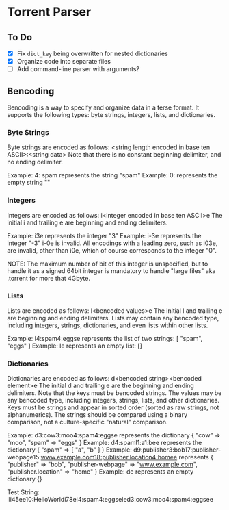 # Torrent Parser

## To Do

- [x] Fix `dict_key` being overwritten for nested dictionaries
- [x] Organize code into separate files
- [ ] Add command-line parser with arguments?

## Bencoding
Bencoding is a way to specify and organize data in a terse format. It supports the following types: byte strings, integers, lists, and dictionaries.

### Byte Strings
Byte strings are encoded as follows: &lt;string length encoded in base ten ASCII&gt;:&lt;string data&gt;
Note that there is no constant beginning delimiter, and no ending delimiter.

Example: 4: spam represents the string "spam"
Example: 0: represents the empty string ""

### Integers
Integers are encoded as follows: i&lt;integer encoded in base ten ASCII&gt;e
The initial i and trailing e are beginning and ending delimiters.

Example: i3e represents the integer "3"
Example: i-3e represents the integer "-3"
i-0e is invalid. All encodings with a leading zero, such as i03e, are invalid, other than i0e, which of course corresponds to the integer "0".

NOTE: The maximum number of bit of this integer is unspecified, but to handle it as a signed 64bit integer is mandatory to handle "large files" aka .torrent for more that 4Gbyte.

### Lists
Lists are encoded as follows: l&lt;bencoded values&gt;e
The initial l and trailing e are beginning and ending delimiters. Lists may contain any bencoded type, including integers, strings, dictionaries, and even lists within other lists.

Example: l4:spam4:eggse represents the list of two strings: [ "spam", "eggs" ]
Example: le represents an empty list: []

### Dictionaries
Dictionaries are encoded as follows: d&lt;bencoded string&gt;&lt;bencoded element&gt;e
The initial d and trailing e are the beginning and ending delimiters. Note that the keys must be bencoded strings. The values may be any bencoded type, including integers, strings, lists, and other dictionaries. Keys must be strings and appear in sorted order (sorted as raw strings, not alphanumerics). The strings should be compared using a binary comparison, not a culture-specific "natural" comparison.

Example: d3:cow3:moo4:spam4:eggse represents the dictionary { "cow" =&gt; "moo", "spam" =&gt; "eggs" }
Example: d4:spaml1:a1:bee represents the dictionary { "spam" =&gt; [ "a", "b" ] }
Example: d9:publisher3:bob17:publisher-webpage15:www.example.com18:publisher.location4:homee represents { "publisher" =&gt; "bob", "publisher-webpage" =&gt; "www.example.com", "publisher.location" =&gt; "home" }
Example: de represents an empty dictionary {}



Test String: lli45ee10:HelloWorldi78el4:spam4:eggseled3:cow3:moo4:spam4:eggsee